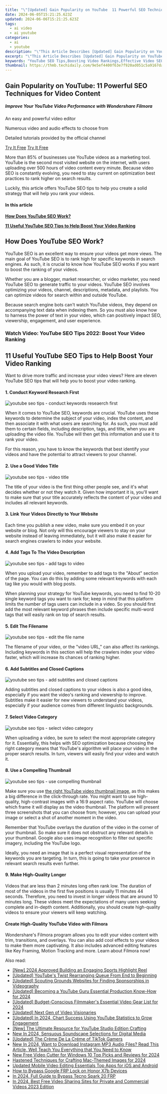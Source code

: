 ```yaml
---
title: "\"[Updated] Gain Popularity on YouTube  11 Powerful SEO Techniques for Video Content\""
date: 2024-06-05T15:21:25.623Z
updated: 2024-06-06T15:21:25.623Z
tags:
  - ai video
  - ai youtube
categories:
  - ai
  - youtube
description: "\"This Article Describes [Updated] Gain Popularity on YouTube: 11 Powerful SEO Techniques for Video Content\""
excerpt: "\"This Article Describes [Updated] Gain Popularity on YouTube: 11 Powerful SEO Techniques for Video Content\""
keywords: "YouTube SEO Tips,Boosting Video Rankings,Effective Video SEO,Popular YouTube Strategies,SEO in Video Marketing,Enhancing Video Visibility,Advanced Video SEO Techniques"
thumbnail: https://thmb.techidaily.com/9e5ef4400f63e7f920ad051c5a9167da56f0ec84a54929789d005136b7898918.jpg
---
```


## Gain Popularity on YouTube: 11 Powerful SEO Techniques for Video Content

##### Improve Your YouTube Video Performance with Wondershare Filmora

An easy and powerful video editor

Numerous video and audio effects to choose from

Detailed tutorials provided by the official channel

[Try It Free](https://tools.techidaily.com/wondershare/filmora/download/) [Try It Free](https://tools.techidaily.com/wondershare/filmora/download/)

More than 85% of businesses use YouTube videos as a marketing tool. YouTube is the second most visited website on the internet, with users uploading over 500 hours of video content every minute. Because video SEO is constantly evolving, you need to stay current on optimization best practices to rank higher on search results.

Luckily, this article offers YouTube SEO tips to help you create a solid strategy that will help you rank your videos.

#### In this article

[**How Does YouTube SEO Work?**](#part1)

[**11 Useful YouTube SEO Tips to Help Boost Your Video Ranking**](#part2)

## How Does YouTube SEO Work?

YouTube SEO is an excellent way to ensure your videos get more views. The main goal of YouTube SEO is to rank high for specific keywords in search engines. As such, it is crucial to know how YouTube SEO works if you want to boost the ranking of your videos.

Whether you are a blogger, market researcher, or video marketer, you need YouTube SEO to generate traffic to your videos. YouTube SEO involves optimizing your videos, channel, descriptions, metadata, and playlists. You can optimize videos for search within and outside YouTube.

Because search engine bots can't watch YouTube videos, they depend on accompanying text data when indexing them. So you must also know how to harness the power of text in your video, which can positively impact SEO, viewership, engagement, and user experience.

### Watch Video: YouTube SEO Tips 2022: Boost Your Video Ranking

## 11 Useful YouTube SEO Tips to Help Boost Your Video Ranking

Want to drive more traffic and increase your video views? Here are eleven YouTube SEO tips that will help you to boost your video ranking.

#### 1\. Conduct Keyword Research First

![youtube seo tips - conduct keywords reseaerch first](https://images.wondershare.com/filmora/article-images/2021/youtube-seo-tips-1.png)

When it comes to YouTube SEO, keywords are crucial. YouTube uses these keywords to determine the subject of your video, index the content, and then associate it with what users are searching for. As such, you must add them to certain fields, including description, tags, and title, when you are uploading the video file. YouTube will then get this information and use it to rank your video.

For this reason, you have to know the keywords that best identify your videos and have the potential to attract viewers to your channel.

#### 2\. Use a Good Video Title

![youtube seo tips - video title](https://images.wondershare.com/filmora/article-images/2021/youtube-seo-tips-2.png)

The title of your video is the first thing other people see, and it's what decides whether or not they watch it. Given how important it is, you'll want to make sure that your title accurately reflects the content of your video and includes all relevant keywords.

#### 3\. Link Your Videos Directly to Your Website

Each time you publish a new video, make sure you embed it on your website or blog. Not only will this encourage viewers to stay on your website instead of leaving immediately, but it will also make it easier for search engines crawlers to index your website.

#### 4\. Add Tags To The Video Description

![youtube seo tips - add tags to video](https://images.wondershare.com/filmora/article-images/2021/youtube-seo-tips-3.png)

When you upload your video, remember to add tags to the "About" section of the page. You can do this by adding some relevant keywords with each tag like you would with blog posts.

When planning your strategy for YouTube keywords, you need to find 10-20 single keyword tags you want to rank for; keep in mind that this platform limits the number of tags users can include in a video. So you should first add the most relevant keyword phrases then include specific multi-word tags that will easily rank on top of search results.

#### 5\. Edit The Filename

![youtube seo tips - edit the file name](https://images.wondershare.com/filmora/article-images/2021/youtube-seo-tips-4.png)

The filename of your video, or the "video URL," can also affect its rankings. Including keywords in this section will help the crawlers index your video faster, which will increase its chances of ranking higher.

#### 6\. Add Subtitles and Closed Captions

![youtube seo tips - add subtitles and closed captions](https://images.wondershare.com/filmora/article-images/2021/youtube-seo-tips-5.png)

Adding subtitles and closed captions to your videos is also a good idea, especially if you want the video's ranking and viewership to improve. Subtitles make it easier for new viewers to understand your videos, especially if your audience comes from different linguistic backgrounds.

#### 7\. Select Video Category

![youtube seo tips - select video category](https://images.wondershare.com/filmora/article-images/2021/youtube-seo-tips-6.png)

When uploading a video, be sure to select the most appropriate category for it. Essentially, this helps with SEO optimization because choosing the right category means that YouTube's algorithm will place your video in the proper search results. In turn, viewers will easily find your video and watch it.

#### 8\. Use a Compelling Thumbnail

![youtube seo tips - use compelling thumbnail](https://images.wondershare.com/filmora/article-images/2021/youtube-seo-tips-7.png)

Make sure you use [the right YouTube video thumbnail image](https://tools.techidaily.com/wondershare/filmora/download/), as this makes a big difference in the click-through rate. You might want to use high-quality, high-contrast images with a 16:9 aspect ratio. YouTube will choose which frame it will display as the video thumbnail. The platform will present three screenshots that you can choose from; however, you can upload your image or select a shot of another moment in the video.

Remember that YouTube overlays the duration of the video in the corner of your thumbnail. So make sure it does not obstruct any relevant details in your thumbnail. Google also uses image recognition to filter out specific imagery, including the YouTube logo.

Ideally, you need an image that is a perfect visual representation of the keywords you are targeting. In turn, this is going to take your presence in relevant search results even further.

#### 9\. Make High-Quality Longer

Videos that are less than 2 minutes long often rank low. The duration of most of the videos in the first five positions is usually 11 minutes 44 seconds. Therefore, you need to invest in longer videos that are around 10 minutes long. These videos meet the expectations of many users seeking complete and in-depth content. Additionally, you should create high-quality videos to ensure your viewers will keep watching.

#### Create High-Quality YouTube Video with Filmora

Wondershare's Filmora program allows you to edit your video content with trim, transitions, and overlays. You can also add cool effects to your videos to make them more captivating. It also includes advanced editing features like Key Framing, Motion Tracking and more. Learn about Filmora now!

<span class="atpl-alsoreadstyle">Also read:</span>
<div><ul>
<li><a href="https://facebook-video-share.techidaily.com/new-2024-approved-building-an-engaging-sports-highlight-reel/"><u>[New] 2024 Approved  Building an Engaging Sports Highlight Reel</u></a></li>
<li><a href="https://facebook-video-share.techidaily.com/updated-youtubes-twist-rearranging-queue-from-end-to-beginning/"><u>[Updated] YouTube's Twist  Rearranging Queue From End to Beginning</u></a></li>
<li><a href="https://facebook-video-share.techidaily.com/updated-scouting-grounds-websites-for-finding-sponsorships-in-videography/"><u>[Updated] Scouting Grounds  Websites for Finding Sponsorships in Videography</u></a></li>
<li><a href="https://facebook-video-share.techidaily.com/updated-becoming-a-youtube-guru-essential-production-know-how-for-2024/"><u>[Updated] Becoming a YouTube Guru  Essential Production Know-How for 2024</u></a></li>
<li><a href="https://facebook-video-share.techidaily.com/updated-budget-conscious-filmmakers-essential-video-gear-list-for-2024/"><u>[Updated] Budget-Conscious Filmmaker's Essential Video Gear List for 2024</u></a></li>
<li><a href="https://facebook-video-share.techidaily.com/updated-next-gen-of-video-visionaries/"><u>[Updated] Next Gen of Video Visionaries</u></a></li>
<li><a href="https://facebook-video-share.techidaily.com/updated-in-2024-chart-success-using-youtube-statistics-to-grow-engagement/"><u>[Updated] In 2024, Chart Success  Using YouTube Statistics to Grow Engagement</u></a></li>
<li><a href="https://facebook-video-share.techidaily.com/new-the-ultimate-resource-for-youtube-studio-edition-crafting/"><u>[New] The Ultimate Resource for YouTube Studio Edition Crafting</u></a></li>
<li><a href="https://sound-tweaking.techidaily.com/new-in-2024-sensuous-soundscape-selections-for-digital-media/"><u>New In 2024, Sensuous Soundscape Selections for Digital Media</u></a></li>
<li><a href="https://tiktok-video-files.techidaily.com/updated-the-creme-de-la-creme-of-tiktok-gamers/"><u>[Updated] The Crème De La Créme of TikTok Gamers</u></a></li>
<li><a href="https://ai-video-tools.techidaily.com/new-in-2024-want-to-download-instagram-mp3-audio-files-read-this-article-well-teach-you-everything-that-you-need-to-know/"><u>New In 2024, Want to Download Instagram MP3 Audio Files? Read This Article, Well Teach You Everything that You Need to Know</u></a></li>
<li><a href="https://video-ai-editor.techidaily.com/new-free-video-cutter-for-windows-10-top-picks-and-reviews-for-2024/"><u>New Free Video Cutter for Windows 10 Top Picks and Reviews for 2024</u></a></li>
<li><a href="https://some-knowledge.techidaily.com/hastened-techniques-for-crafting-mac-themed-images-for-2024/"><u>Hastened Techniques for Crafting Mac-Themed Images for 2024</u></a></li>
<li><a href="https://ai-driven-video-production.techidaily.com/updated-mobile-video-editing-essentials-top-apps-for-ios-and-android/"><u>Updated Mobile Video Editing Essentials Top Apps for iOS and Android</u></a></li>
<li><a href="https://bypass-frp.techidaily.com/how-to-bypass-google-frp-lock-on-honor-x7b-devices-by-drfone-android/"><u>How to Bypass Google FRP Lock on Honor X7b Devices</u></a></li>
<li><a href="https://bypass-frp.techidaily.com/in-2024-full-guide-to-bypass-tecno-spark-20-frp-by-drfone-android/"><u>In 2024, Full Guide to Bypass Tecno Spark 20 FRP</u></a></li>
<li><a href="https://ai-vdieo-software.techidaily.com/in-2024-best-free-video-sharing-sites-for-private-and-commercial-videos-2023-edition/"><u>In 2024, Best Free Video Sharing Sites for Private and Commercial Videos 2023 Edition</u></a></li>
</ul></div>

<ins class="adsbygoogle"
      style="display:block"
      data-ad-client="ca-pub-7571918770474297"
      data-ad-slot="8358498916"
      data-ad-format="auto"
      data-full-width-responsive="true"></ins>